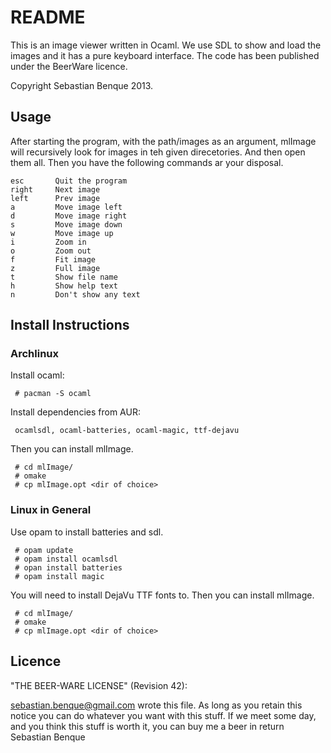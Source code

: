 # README
This is an image viewer written in Ocaml. We use SDL to show and load the images
and it has a pure keyboard interface. The code has been published under the
BeerWare licence. 

Copyright Sebastian Benque 2013.

## Usage
After starting the program, with the path/images as an argument, mlImage will
recursively look for images in teh given direcetories. And then open them all.
Then you have the following commands ar your disposal.

    esc       Quit the program
    right     Next image
    left      Prev image
    a         Move image left
    d         Move image right
    s         Move image down
    w         Move image up
    i         Zoom in
    o         Zoom out
    f         Fit image
    z         Full image
    t         Show file name
    h         Show help text
    n         Don't show any text

## Install Instructions

### Archlinux
Install ocaml:

     # pacman -S ocaml

Install dependencies from AUR:

     ocamlsdl, ocaml-batteries, ocaml-magic, ttf-dejavu
    
Then you can install mlImage.

     # cd mlImage/
     # omake
     # cp mlImage.opt <dir of choice>

### Linux in General
Use opam to install batteries and sdl.

     # opam update
     # opam install ocamlsdl
     # opan install batteries
     # opam install magic

You will need to install DejaVu TTF fonts to. Then you can install mlImage.

     # cd mlImage/
     # omake
     # cp mlImage.opt <dir of choice>

## Licence
"THE BEER-WARE LICENSE" (Revision 42):

<sebastian.benque@gmail.com> wrote this file. As long as you retain this notice you
can do whatever you want with this stuff. If we meet some day, and you think
this stuff is worth it, you can buy me a beer in return Sebastian Benque
